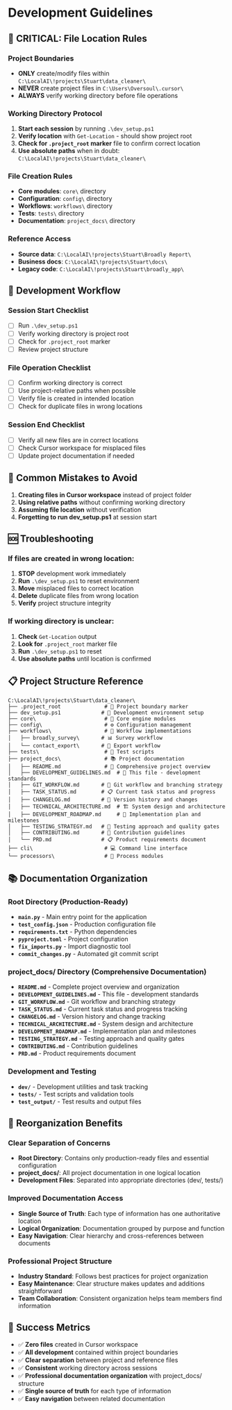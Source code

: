 # Development Guidelines

## 🚨 **CRITICAL: File Location Rules**

### **Project Boundaries**
- **ONLY** create/modify files within `C:\LocalAI\!projects\Stuart\data_cleaner\`
- **NEVER** create project files in `C:\Users\Oversoul\.cursor\`
- **ALWAYS** verify working directory before file operations

### **Working Directory Protocol**
1. **Start each session** by running `.\dev_setup.ps1`
2. **Verify location** with `Get-Location` - should show project root
3. **Check for `.project_root` marker** file to confirm correct location
4. **Use absolute paths** when in doubt: `C:\LocalAI\!projects\Stuart\data_cleaner\`

### **File Creation Rules**
- **Core modules**: `core\` directory
- **Configuration**: `config\` directory  
- **Workflows**: `workflows\` directory
- **Tests**: `tests\` directory
- **Documentation**: `project_docs\` directory

### **Reference Access**
- **Source data**: `C:\LocalAI\!projects\Stuart\Broadly Report\`
- **Business docs**: `C:\LocalAI\!projects\Stuart\docs\`
- **Legacy code**: `C:\LocalAI\!projects\Stuart\broadly_app\`

## 🔧 **Development Workflow**

### **Session Start Checklist**
- [ ] Run `.\dev_setup.ps1`
- [ ] Verify working directory is project root
- [ ] Check for `.project_root` marker
- [ ] Review project structure

### **File Operation Checklist**
- [ ] Confirm working directory is correct
- [ ] Use project-relative paths when possible
- [ ] Verify file is created in intended location
- [ ] Check for duplicate files in wrong locations

### **Session End Checklist**
- [ ] Verify all new files are in correct locations
- [ ] Check Cursor workspace for misplaced files
- [ ] Update project documentation if needed

## 🚨 **Common Mistakes to Avoid**

1. **Creating files in Cursor workspace** instead of project folder
2. **Using relative paths** without confirming working directory
3. **Assuming file location** without verification
4. **Forgetting to run dev_setup.ps1** at session start

## 🆘 **Troubleshooting**

### **If files are created in wrong location:**
1. **STOP** development work immediately
2. **Run** `.\dev_setup.ps1` to reset environment
3. **Move** misplaced files to correct location
4. **Delete** duplicate files from wrong location
5. **Verify** project structure integrity

### **If working directory is unclear:**
1. **Check** `Get-Location` output
2. **Look for** `.project_root` marker file
3. **Run** `.\dev_setup.ps1` to reset
4. **Use absolute paths** until location is confirmed

## 📋 **Project Structure Reference**

```
C:\LocalAI\!projects\Stuart\data_cleaner\
├── .project_root              # 🎯 Project boundary marker
├── dev_setup.ps1             # 🔧 Development environment setup
├── core\                      # 🧠 Core engine modules
├── config\                    # ⚙️ Configuration management
├── workflows\                 # 🔄 Workflow implementations
│   ├── broadly_survey\       # 📊 Survey workflow
│   └── contact_export\       # 📧 Export workflow
├── tests\                     # 🧪 Test scripts
├── project_docs\              # 📚 Project documentation
│   ├── README.md              # 📖 Comprehensive project overview
│   ├── DEVELOPMENT_GUIDELINES.md  # 🔧 This file - development standards
│   ├── GIT_WORKFLOW.md       # 🌿 Git workflow and branching strategy
│   ├── TASK_STATUS.md        # 📋 Current task status and progress
│   ├── CHANGELOG.md          # 📝 Version history and changes
│   ├── TECHNICAL_ARCHITECTURE.md  # 🏗️ System design and architecture
│   ├── DEVELOPMENT_ROADMAP.md     # 🚀 Implementation plan and milestones
│   ├── TESTING_STRATEGY.md   # 🧪 Testing approach and quality gates
│   ├── CONTRIBUTING.md       # 🤝 Contribution guidelines
│   └── PRD.md                # 📋 Product requirements document
├── cli\                       # 💻 Command line interface
└── processors\                # 🔧 Process modules
```

## 📚 **Documentation Organization**

### **Root Directory (Production-Ready)**
- **`main.py`** - Main entry point for the application
- **`test_config.json`** - Production configuration file
- **`requirements.txt`** - Python dependencies
- **`pyproject.toml`** - Project configuration
- **`fix_imports.py`** - Import diagnostic tool
- **`commit_changes.py`** - Automated git commit script

### **project_docs/ Directory (Comprehensive Documentation)**
- **`README.md`** - Complete project overview and organization
- **`DEVELOPMENT_GUIDELINES.md`** - This file - development standards
- **`GIT_WORKFLOW.md`** - Git workflow and branching strategy
- **`TASK_STATUS.md`** - Current task status and progress tracking
- **`CHANGELOG.md`** - Version history and change tracking
- **`TECHNICAL_ARCHITECTURE.md`** - System design and architecture
- **`DEVELOPMENT_ROADMAP.md`** - Implementation plan and milestones
- **`TESTING_STRATEGY.md`** - Testing approach and quality gates
- **`CONTRIBUTING.md`** - Contribution guidelines
- **`PRD.md`** - Product requirements document

### **Development and Testing**
- **`dev/`** - Development utilities and task tracking
- **`tests/`** - Test scripts and validation tools
- **`test_output/`** - Test results and output files

## 🎯 **Reorganization Benefits**

### **Clear Separation of Concerns**
- **Root Directory**: Contains only production-ready files and essential configuration
- **project_docs/**: All project documentation in one logical location
- **Development Files**: Separated into appropriate directories (dev/, tests/)

### **Improved Documentation Access**
- **Single Source of Truth**: Each type of information has one authoritative location
- **Logical Organization**: Documentation grouped by purpose and function
- **Easy Navigation**: Clear hierarchy and cross-references between documents

### **Professional Project Structure**
- **Industry Standard**: Follows best practices for project organization
- **Easy Maintenance**: Clear structure makes updates and additions straightforward
- **Team Collaboration**: Consistent organization helps team members find information

## 🎯 **Success Metrics**

- ✅ **Zero files** created in Cursor workspace
- ✅ **All development** contained within project boundaries
- ✅ **Clear separation** between project and reference files
- ✅ **Consistent** working directory across sessions
- ✅ **Professional documentation organization** with project_docs/ structure
- ✅ **Single source of truth** for each type of information
- ✅ **Easy navigation** between related documentation
